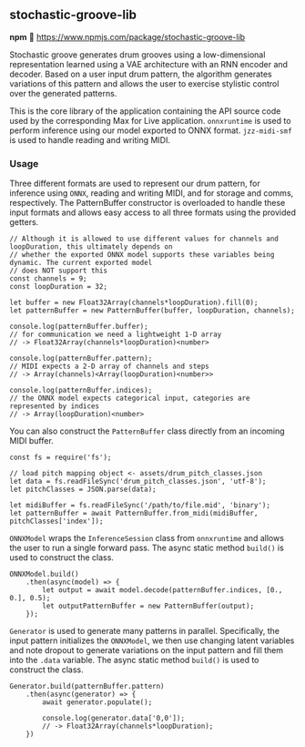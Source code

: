 ## stochastic-groove-lib

**npm**
:link: https://www.npmjs.com/package/stochastic-groove-lib

Stochastic groove generates drum grooves using a low-dimensional representation learned using a VAE architecture with an RNN encoder and decoder. Based on a user input drum pattern, the algorithm generates variations of this pattern and allows the user to exercise stylistic control over the generated patterns.

This is the core library of the application containing the API source code used by the corresponding Max for Live application. `onnxruntime` is used to perform inference using our model exported to ONNX format. `jzz-midi-smf` is used to handle reading and writing MIDI.

### Usage

Three different formats are used to represent our drum pattern, for inference using `ONNX`, reading and writing MIDI, and for storage and comms, respectively. The PatternBuffer constructor is overloaded to handle these input formats and allows easy access to all three formats using the provided getters.

```
// Although it is allowed to use different values for channels and loopDuration, this ultimately depends on
// whether the exported ONNX model supports these variables being dynamic. The current exported model
// does NOT support this
const channels = 9;
const loopDuration = 32;

let buffer = new Float32Array(channels*loopDuration).fill(0);
let patternBuffer = new PatternBuffer(buffer, loopDuration, channels);

console.log(patternBuffer.buffer);
// for communication we need a lightweight 1-D array
// -> Float32Array(channels*loopDuration)<number>

console.log(patternBuffer.pattern);
// MIDI expects a 2-D array of channels and steps
// -> Array(channels)<Array(loopDuration)<number>>

console.log(patternBuffer.indices);
// the ONNX model expects categorical input, categories are represented by indices
// -> Array(loopDuration)<number>
```

You can also construct the `PatternBuffer` class directly from an incoming MIDI buffer.

```
const fs = require('fs');

// load pitch mapping object <- assets/drum_pitch_classes.json
let data = fs.readFileSync('drum_pitch_classes.json', 'utf-8');
let pitchClasses = JSON.parse(data);

let midiBuffer = fs.readFileSync('/path/to/file.mid', 'binary');
let patternBuffer = await PatternBuffer.from_midi(midiBuffer, pitchClasses['index']);
```

`ONNXModel` wraps the `InferenceSession` class from `onnxruntime` and allows the user to run a single forward pass. The async static method `build()` is used to construct the class.

```
ONNXModel.build()
    .then(async(model) => {
        let output = await model.decode(patternBuffer.indices, [0., 0.], 0.5);
        let outputPatternBuffer = new PatternBuffer(output);
    });
```

`Generator` is used to generate many patterns in parallel. Specifically, the input pattern initializes the `ONNXModel`, we then use changing latent variables and note dropout to generate variations on the input pattern and fill them into the `.data` variable. The async static method `build()` is used to construct the class.

```
Generator.build(patternBuffer.pattern)
    .then(async(generator) => {
        await generator.populate();

        console.log(generator.data['0,0']);
        // -> Float32Array(channels*loopDuration);
    })
```
